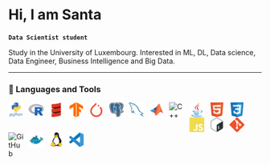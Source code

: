 # Hi, I am Santa 

**`Data Scientist student`**

Study in the University of Luxembourg. Interested in ML, DL, Data science, Data Engineer, Business Intelligence and Big Data.

---

### 🧰 Languages and Tools

<img align="left" alt="Python" width="30px" style="padding-right:10px;" src="https://github.com/devicons/devicon/blob/v2.15.1/icons/python/python-original-wordmark.svg"/>
<img align="left" alt="R" width="30px" style="padding-right:10px;" src="https://github.com/devicons/devicon/blob/v2.15.1/icons/r/r-original.svg"/>
<img align="left" alt="Scala" width="30px" style="padding-right:10px;" src="https://github.com/devicons/devicon/blob/v2.15.1/icons/scala/scala-original.svg"/>
<img align="left" alt="Tensorflow" width="30px" style="padding-right:10px;" src="https://github.com/devicons/devicon/blob/v2.15.1/icons/tensorflow/tensorflow-original.svg"/>
<img align="left" alt="Pytorch" width="30px" style="padding-right:10px;" src="https://github.com/devicons/devicon/blob/v2.15.1/icons/pytorch/pytorch-original.svg"/>
<img align="left" alt="postgressql" width="30px" style="padding-right:10px;" src="https://github.com/devicons/devicon/blob/v2.15.1/icons/postgresql/postgresql-original.svg"/>
<img align="left" alt="mysql" width="30px" style="padding-right:10px;" src="https://github.com/devicons/devicon/blob/v2.15.1/icons/mysql/mysql-original.svg"/>
<img align="left" alt="matlab" width="30px" style="padding-right:10px;" src="https://github.com/devicons/devicon/blob/v2.15.1/icons/matlab/matlab-original.svg"/>
<img align="left" alt="C++" width="30px" style="padding-right:10px;" src="https://cdn.jsdelivr.net/gh/devicons/devicon/icons/cplusplus/cplusplus-line.svg" />
<img align="left" alt="Java" width="30px" style="padding-right:10px;" src="https://github.com/devicons/devicon/blob/v2.15.1/icons/java/java-original.svg"/>
<img align="left" alt="HTML" width="30px" style="padding-right:10px;" src="https://github.com/devicons/devicon/blob/v2.15.1/icons/html5/html5-original.svg" />
<img align="left" alt="CSS" width="30px" style="padding-right:10px;" src="https://github.com/devicons/devicon/blob/v2.15.1/icons/css3/css3-original.svg" />
<img align="left" alt="JavaScript" width="30px" style="padding-right:10px;" src="https://github.com/devicons/devicon/blob/v2.15.1/icons/javascript/javascript-plain.svg"/>
<img align="left" alt="Bash" width="30px" style="padding-right:10px;" src="https://github.com/devicons/devicon/blob/v2.15.1/icons/bash/bash-original.svg" />
<img align="left" alt="Git" width="30px" style="padding-right:10px;" src="https://github.com/devicons/devicon/blob/v2.15.1/icons/git/git-original.svg" />
<img align="left" alt="GitHub" width="30px" style="padding-right:10px;" src="https://cdn.jsdelivr.net/gh/devicons/devicon/icons/github/github-original.svg" />
<img align="left" alt="Docker" width="30px" style="padding-right:10px;" src="https://github.com/devicons/devicon/blob/v2.15.1/icons/docker/docker-original.svg" />
<img align="left" alt="Linux" width="30px" style="padding-right:10px;" src="https://github.com/devicons/devicon/blob/v2.15.1/icons/linux/linux-original.svg" />
<img align="left" alt="vscode" width="30px" style="padding-right:10px;" src="https://github.com/devicons/devicon/blob/v2.15.1/icons/vscode/vscode-original.svg"/>

